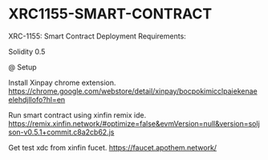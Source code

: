 # XRC1155-SMART-CONTRACT
XRC-1155: Smart Contract  Deployment
Requirements:

Solidity 0.5

@ Setup

Install Xinpay chrome extension.
https://chrome.google.com/webstore/detail/xinpay/bocpokimicclpaiekenaeelehdjllofo?hl=en

Run smart contract using xinfin remix ide.
https://remix.xinfin.network/#optimize=false&evmVersion=null&version=soljson-v0.5.1+commit.c8a2cb62.js

Get test xdc from xinfin fucet.
https://faucet.apothem.network/
